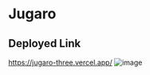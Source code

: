 # Jugaro 
## Deployed Link
https://jugaro-three.vercel.app/
![image](https://user-images.githubusercontent.com/96443935/219772859-ceec6564-b327-4fb5-8ddd-a559346096cd.png)

